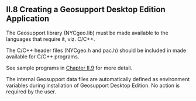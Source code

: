 <h2> II.8 Creating a Geosupport Desktop Edition Application  </h2>

The Geosupport library (NYCgeo.lib) must be made available to the languages that require it, viz. C/C++.  

The C/C++ header files (NYCgeo.h and pac.h) should be included in made available for C/C++ programs.  

See sample programs in [Chapter II.9](../../chapterII/section09) for more detail.  

The internal Geosupport data files are automatically defined as environment variables during installation of Geosupport Desktop Edition. No action is required by the user.  
